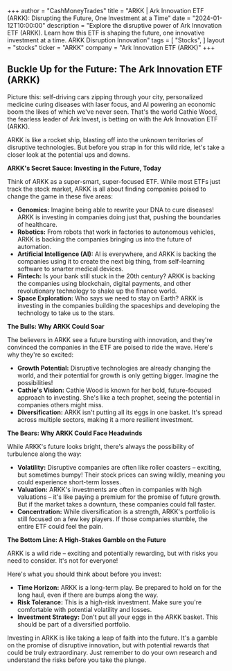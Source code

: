 +++
author = "CashMoneyTrades"
title = "ARKK |   Ark Innovation ETF (ARKK): Disrupting the Future, One Investment at a Time"
date = "2024-01-12T10:00:00"
description = "Explore the disruptive power of Ark Innovation ETF (ARKK). Learn how this ETF is shaping the future, one innovative investment at a time. ARKK Disruption Innovation"
tags = [
"Stocks",
]
layout = "stocks"
ticker = "ARKK"
company = "Ark Innovation ETF (ARKK)"
+++
        


## Buckle Up for the Future: The Ark Innovation ETF (ARKK)

Picture this: self-driving cars zipping through your city, personalized medicine curing diseases with laser focus, and AI powering an economic boom the likes of which we've never seen.  That's the world Cathie Wood, the fearless leader of Ark Invest, is betting on with the Ark Innovation ETF (ARKK). 

ARKK is like a rocket ship, blasting off into the unknown territories of disruptive technologies. But before you strap in for this wild ride, let's take a closer look at the potential ups and downs.

**ARKK's Secret Sauce: Investing in the Future, Today**

Think of ARKK as a super-smart, super-focused ETF.  While most ETFs just track the stock market, ARKK is all about finding companies poised to change the game in these five areas:

* **Genomics:**  Imagine being able to rewrite your DNA to cure diseases!  ARKK is investing in companies doing just that, pushing the boundaries of healthcare.
* **Robotics:**  From robots that work in factories to autonomous vehicles, ARKK is backing the companies bringing us into the future of automation.
* **Artificial Intelligence (AI):**  AI is everywhere, and ARKK is backing the companies using it to create the next big thing, from self-learning software to smarter medical devices.
* **Fintech:**  Is your bank still stuck in the 20th century?  ARKK is backing the companies using blockchain, digital payments, and other revolutionary technology to shake up the finance world.
* **Space Exploration:**  Who says we need to stay on Earth? ARKK is investing in the companies building the spaceships and developing the technology to take us to the stars.

**The Bulls: Why ARKK Could Soar**

The believers in ARKK see a future bursting with innovation, and they're convinced the companies in the ETF are poised to ride the wave.  Here's why they're so excited:

* **Growth Potential:**  Disruptive technologies are already changing the world, and their potential for growth is only getting bigger.  Imagine the possibilities!
* **Cathie's Vision:**  Cathie Wood is known for her bold, future-focused approach to investing.  She's like a tech prophet, seeing the potential in companies others might miss.
* **Diversification:**  ARKK isn't putting all its eggs in one basket. It's spread across multiple sectors, making it a more resilient investment.

**The Bears: Why ARKK Could Face Headwinds**

While ARKK's future looks bright, there's always the possibility of turbulence along the way:

* **Volatility:**  Disruptive companies are often like roller coasters – exciting, but sometimes bumpy! Their stock prices can swing wildly, meaning you could experience short-term losses.
* **Valuation:**  ARKK's investments are often in companies with high valuations – it's like paying a premium for the promise of future growth. But if the market takes a downturn, these companies could fall faster.
* **Concentration:**  While diversification is a strength, ARKK's portfolio is still focused on a few key players. If those companies stumble, the entire ETF could feel the pain.

**The Bottom Line:  A High-Stakes Gamble on the Future**

ARKK is a wild ride – exciting and potentially rewarding, but with risks you need to consider. It's not for everyone!  

Here's what you should think about before you invest:

* **Time Horizon:**  ARKK is a long-term play.  Be prepared to hold on for the long haul, even if there are bumps along the way.
* **Risk Tolerance:**  This is a high-risk investment. Make sure you're comfortable with potential volatility and losses. 
* **Investment Strategy:**  Don't put all your eggs in the ARKK basket. This should be part of a diversified portfolio.

Investing in ARKK is like taking a leap of faith into the future.  It's a gamble on the promise of disruptive innovation, but with potential rewards that could be truly extraordinary. Just remember to do your own research and understand the risks before you take the plunge. 

        